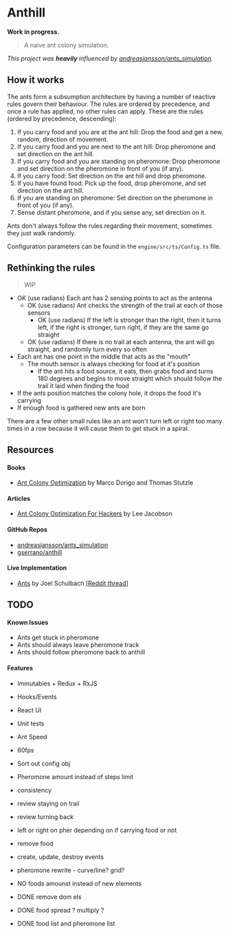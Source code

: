 # Anthill

**Work in progress.**

> A naive ant colony simulation.

*This project was __heavily__ influenced by [andreasjansson/ants_simulation](https://github.com/andreasjansson/ants_simulation).*

## How it works

The ants form a subsumption architecture by having a number of reactive rules govern their behaviour. The rules are ordered by precedence, and once a rule has applied, no other rules can apply. These are the rules (ordered by precedence, descending):

1. If you carry food and you are at the ant hill: Drop the food and get a new, random, direction of movement.
2. If you carry food and you are next to the ant hill: Drop pheromone and set direction on the ant hill.
3. If you carry food and you are standing on pheromone: Drop pheromone and set direction on the pheromone in front of you (if any).
4. If you carry food: Set direction on the ant hill and drop pheromone.
5. If you have found food: Pick up the food, drop pheromone, and set direction on the ant hill.
6. If you are standing on pheromone: Set direction on the pheromone in front of you (if any).
7. Sense distant pheromone, and if you sense any, set direction on it.

Ants don't always follow the rules regarding their movement, sometimes
they just walk randomly.

Configuration parameters can be found in the `engine/src/ts/Config.ts` file.

## Rethinking the rules

> WIP

- OK (use radians) Each ant has 2 sensing points to act as the antenna
  - OK (use radians) Ant checks the strength of the trail at each of those sensors
    - OK (use radians) If the left is stronger than the right, then it turns left, if the right is stronger, turn right, if they are the same go straight
  - OK (use radians) If there is no trail at each antenna, the ant will go straight, and randomly turn every so often
- Each ant has one point in the middle that acts as the "mouth"
  - The mouth sensor is always checking for food at it's position
    - If the ant hits a food source, it eats, then grabs food and turns 180 degrees and begins to move straight which should follow the trail it laid when finding the food
- If the ants position matches the colony hole, it drops the food it's carrying
- If enough food is gathered new ants are born

There are a few other small rules like an ant won't turn left or right too many times in a row because it will cause them to get stuck in a spiral.

## Resources

#### Books
- [Ant Colony Optimization](https://econ.ubbcluj.ro/~rodica.lung/taco/literatura/aco/Ant%20Colony%20Optimization%20Dorigo%20carte.pdf) by Marco Dorigo and  Thomas Stutzle

#### Articles
- [Ant Colony Optimization For Hackers](http://www.theprojectspot.com/tutorial-post/ant-colony-optimization-for-hackers/10) by Lee Jacobson

#### GitHub Repos
- [andreasjansson/ants_simulation](https://github.com/andreasjansson/ants_simulation)
- [gserrano/anthill](https://github.com/gserrano/anthill)

#### Live Implementation
- [Ants](http://www.enviee.com/joel/ants/) by Joel Schulbach [[Reddit thread](https://www.reddit.com/r/javascript/comments/2r6gzk/javascript_canvas_ant_simulator/)]

## TODO

#### Known Issues
- Ants get stuck in pheromone
- Ants should always leave pheromone track
- Ants should follow pheromone back to anthill

#### Features
- Immutables + Redux + RxJS
- Hooks/Events
- React UI
- Unit tests
- Ant Speed
- 60fps
- Sort out config obj
- Pheromone amount instead of steps limit
- consistency

- review staying on trail
- review turning back
- left or right on pher depending on if carrying food or not
- remove food
- create, update, destroy events
- pheromone rewrite - curve/line? grid?

- NO foods amounst instead of new elements
- DONE remove dom els
- DONE food spread ? multiply ?
- DONE food list and pheromone list
